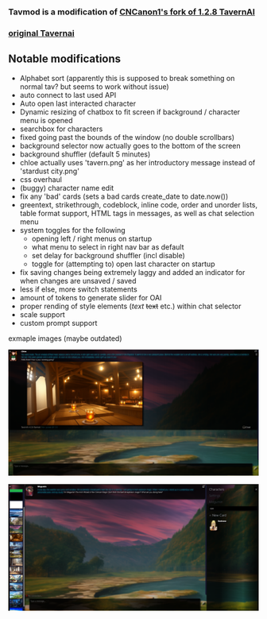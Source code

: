 ### Tavmod is a modification of [CNCanon1's fork of 1.2.8 TavernAI](https://github.com/CncAnon1/TavernAITurbo)

### [original Tavernai](https://github.com/TavernAI/TavernAI)

## Notable modifications
* Alphabet sort (apparently this is supposed to break something on normal tav? but seems to work without issue)
* auto connect to last used API
* Auto open last interacted character
* Dynamic resizing of chatbox to fit screen if background / character menu is opened
* searchbox for characters
* fixed going past the bounds of the window (no double scrollbars)
* background selector now actually goes to the bottom of the screen
* background shuffler (default 5 minutes)
* chloe actually uses 'tavern.png' as her introductory message instead of 'stardust city.png'
* css overhaul
* (buggy) character name edit
* fix any 'bad' cards (sets a bad cards create_date to date.now())
* greentext, strikethrough, codeblock, inline code, order and unorder lists, table format support, HTML tags in messages, as well as chat selection menu
* system toggles for the following
  * opening left / right menus on startup
  * what menu to select in right nav bar as default 
  * set delay for background shuffler (incl disable)
  * toggle for (attempting to) open last character on startup 
* fix saving changes being extremely laggy and added an indicator for when changes are unsaved / saved
* less if else, more switch statements
* amount of tokens to generate slider for OAI 
* proper rending of style elements (*text* ~~text~~ etc.) within chat selector
* scale support
* custom prompt support


exmaple images (maybe outdated)

![chloe greeting](github_images/chloe.png "chloe greeting")

![exmaple of dynamic resize](github_images/example.png "chloe greeting")

